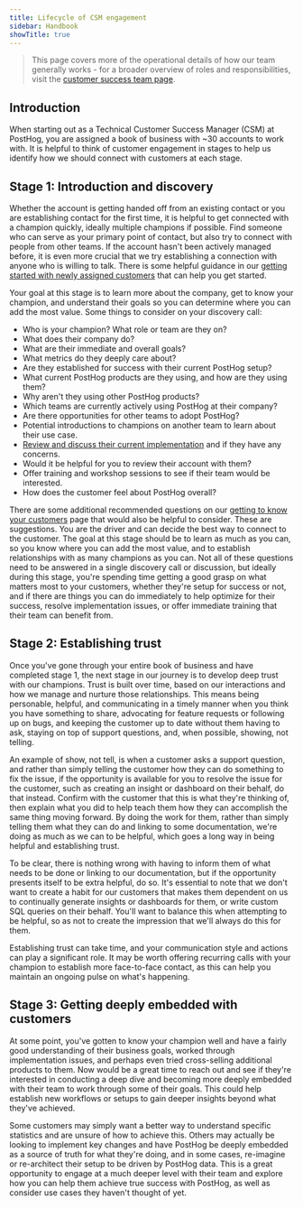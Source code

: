 ```yaml
---
title: Lifecycle of CSM engagement
sidebar: Handbook
showTitle: true
---
```


> This page covers more of the operational details of how our team generally works - for a broader overview of roles and responsibilities, visit the [customer success team page](/handbook/cs-and-onboarding/customer-success).

## Introduction

When starting out as a Technical Customer Success Manager (CSM) at PostHog, you are assigned a book of business with ~30 accounts to work with. It is helpful to think of customer engagement in stages to help us identify how we should connect with customers at each stage.

## Stage 1: Introduction and discovery

Whether the account is getting handed off from an existing contact or you are establishing contact for the first time, it is helpful to get connected with a champion quickly, ideally multiple champions if possible. Find someone who can serve as your primary point of contact, but also try to connect with people from other teams. If the account hasn't been actively managed before, it is even more crucial that we try establishing a connection with anyone who is willing to talk. There is some helpful guidance in our [getting started with newly assigned customers](/handbook/cs-and-onboarding/newly-assigned-customer) that can help you get started.

Your goal at this stage is to learn more about the company, get to know your champion, and understand their goals so you can determine where you can add the most value. Some things to consider on your discovery call:

- Who is your champion? What role or team are they on?
- What does their company do?
- What are their immediate and overall goals?
- What metrics do they deeply care about?
- Are they established for success with their current PostHog setup?
- What current PostHog products are they using, and how are they using them?
- Why aren't they using other PostHog products?
- Which teams are currently actively using PostHog at their company?
- Are there opportunities for other teams to adopt PostHog?
- Potential introductions to champions on another team to learn about their use case.
- [Review and discuss their current implementation](/handbook/cs-and-onboarding/foundation-check) and if they have any concerns.
- Would it be helpful for you to review their account with them?
- Offer training and workshop sessions to see if their team would be interested.
- How does the customer feel about PostHog overall?

There are some additional recommended questions on our [getting to know your customers](/handbook/cs-and-onboarding/getting-to-know-your-customers#getting-to-know-you-call) page that would also be helpful to consider. These are suggestions. You are the driver and can decide the best way to connect to the customer. The goal at this stage should be to learn as much as you can, so you know where you can add the most value, and to establish relationships with as many champions as you can. Not all of these questions need to be answered in a single discovery call or discussion, but ideally during this stage, you're spending time getting a good grasp on what matters most to your customers, whether they're setup for success or not, and if there are things you can do immediately to help optimize for their success, resolve implementation issues, or offer immediate training that their team can benefit from.

## Stage 2: Establishing trust

Once you've gone through your entire book of business and have completed stage 1, the next stage in our journey is to develop deep trust with our champions. Trust is built over time, based on our interactions and how we manage and nurture those relationships. This means being personable, helpful, and communicating in a timely manner when you think you have something to share, advocating for feature requests or following up on bugs, and keeping the customer up to date without them having to ask, staying on top of support questions, and, when possible, showing, not telling.

An example of show, not tell, is when a customer asks a support question, and rather than simply telling the customer how they can do something to fix the issue, if the opportunity is available for you to resolve the issue for the customer, such as creating an insight or dashboard on their behalf, do that instead. Confirm with the customer that this is what they're thinking of, then explain what you did to help teach them how they can accomplish the same thing moving forward. By doing the work for them, rather than simply telling them what they can do and linking to some documentation, we're doing as much as we can to be helpful, which goes a long way in being helpful and establishing trust.

To be clear, there is nothing wrong with having to inform them of what needs to be done or linking to our documentation, but if the opportunity presents itself to be extra helpful, do so. It's essential to note that we don't want to create a habit for our customers that makes them dependent on us to continually generate insights or dashboards for them, or write custom SQL queries on their behalf. You'll want to balance this when attempting to be helpful, so as not to create the impression that we'll always do this for them.

Establishing trust can take time, and your communication style and actions can play a significant role. It may be worth offering recurring calls with your champion to establish more face-to-face contact, as this can help you maintain an ongoing pulse on what's happening.

## Stage 3: Getting deeply embedded with customers

At some point, you've gotten to know your champion well and have a fairly good understanding of their business goals, worked through implementation issues, and perhaps even tried cross-selling additional products to them. Now would be a great time to reach out and see if they're interested in conducting a deep dive and becoming more deeply embedded with their team to work through some of their goals. This could help establish new workflows or setups to gain deeper insights beyond what they've achieved.

Some customers may simply want a better way to understand specific statistics and are unsure of how to achieve this. Others may actually be looking to implement key changes and have PostHog be deeply embedded as a source of truth for what they're doing, and in some cases, re-imagine or re-architect their setup to be driven by PostHog data. This is a great opportunity to engage at a much deeper level with their team and explore how you can help them achieve true success with PostHog, as well as consider use cases they haven't thought of yet.